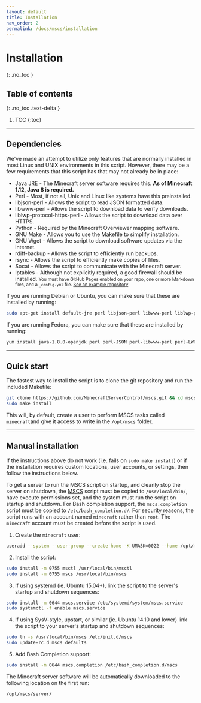```yaml
---
layout: default
title: Installation
nav_order: 2
permalink: /docs/mscs/installation
---
```


# Installation
{: .no_toc }

## Table of contents
{: .no_toc .text-delta }

1. TOC
{:toc}

---

## Dependencies

We've made an attempt to utilize only features that are normally installed in
most Linux and UNIX environments in this script. However, there may be a few
requirements that this script has that may not already be in place:

* Java JRE                   - The Minecraft server software requires this. 
                               **As of Minecraft 1.12, Java 8 is required.**
* Perl                       - Most, if not all, Unix and Linux like systems
                               have this preinstalled.
* libjson-perl               - Allows the script to read JSON formatted data.
* libwww-perl                - Allows the script to download data to verify
                               downloads.
* liblwp-protocol-https-perl - Allows the script to download data over HTTPS.
* Python                     - Required by the Minecraft Overviewer mapping
                               software.
* GNU Make                   - Allows you to use the Makefile to simplify
                               installation.
* GNU Wget                   - Allows the script to download software updates
                               via the internet.
* rdiff-backup               - Allows the script to efficiently run backups.
* rsync                      - Allows the script to efficiently make copies of
                               files.
* Socat                      - Allows the script to communicate with the
                               Minecraft server.
* Iptables                   - Although not explicitly required, a good
                               firewall should be installed.
<small>You must have GitHub Pages enabled on your repo, one or more Markdown files, and a `_config.yml` file. [See an example repository](https://github.com/pmarsceill/jtd-remote)</small>


If you are running Debian or Ubuntu, you can make sure that these are
installed by running:
```bash
sudo apt-get install default-jre perl libjson-perl libwww-perl liblwp-protocol-https-perl python make wget git rdiff-backup rsync socat iptables
```
If you are running Fedora, you can make sure that these are
installed by running:
```bash
yum install java-1.8.0-openjdk perl perl-JSON perl-libwww-perl perl-LWP-Protocol-https python make wget git rdiff-backup rsync socat iptables sudo procps which
```
---

## Quick start 

The fastest way to install the script is to clone the git repository and run the included Makefile:
```bash
git clone https://github.com/MinecraftServerControl/mscs.git && cd mscs
sudo make install
```
This will, by default, create a user to perform MSCS tasks 
called `minecraft`and give it access to write in the `/opt/mscs` folder.

---

## Manual installation
If the instructions above do not work (i.e. fails on `sudo make install`) or if the installation requires custom locations, user accounts, or settings, then follow the instructions below.

To get a server to run the MSCS script on startup, and cleanly stop the server on shutdown, the [MSCS](https://github.com/MinecraftServerControl/mscs/blob/master/mscs) script must be copied to `/usr/local/bin/`, have execute permissions set, and the system must run the script on startup and shutdown. For Bash completion support, the `mscs.completion` script must be copied to `/etc/bash_completion.d/`. For security reasons, the script runs with an account named `minecraft` rather than `root`. The `minecraft` account must be created before the script is used.

1. Create the `minecraft` user:
```bash
useradd --system --user-group --create-home -K UMASK=0022 --home /opt/mscs minecraft
```

2. Install the script:
```bash
sudo install -m 0755 msctl /usr/local/bin/msctl
sudo install -m 0755 mscs /usr/local/bin/mscs
```

3. If using systemd (ie. Ubuntu 15.04+), link the script to the server's startup and shutdown sequences:
```bash
sudo install -m 0644 mscs.service /etc/systemd/system/mscs.service
sudo systemctl -f enable mscs.service
```

4. If using SysV-style, upstart, or similar (ie. Ubuntu 14.10 and lower) link the script to your server's startup and shutdown   sequences:
```bash
sudo ln -s /usr/local/bin/mscs /etc/init.d/mscs
sudo update-rc.d mscs defaults
```

5. Add Bash Completion support:
```bash
sudo install -m 0644 mscs.completion /etc/bash_completion.d/mscs
```

The Minecraft server software will be automatically downloaded to the following location on the first run:
```bash
/opt/mscs/server/
```
